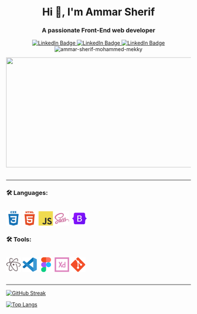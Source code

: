 <h1 align="center">Hi 👋, I'm Ammar Sherif</h1>
<h3 align="center">A passionate Front-End web developer</h3>

<p align="center"> 
   <a href="https://www.linkedin.com/in/ammar-mekky-83848421a/" align="center">
    <img src="https://img.shields.io/badge/LinkedIn-blue?style=for-the-badge&logo=linkedin&logoColor=white" alt="LinkedIn Badge"/>
  </a>
  <a href="https://hashnode.com/@AmmarSherif" align="center">
    <img src="https://img.shields.io/badge/hashnode-black?style=for-the-badge&logo=hashnode&logoColor=white" alt="LinkedIn Badge"/>
  </a>
  <a href="https://www.frontendmentor.io/profile/Ammar-Sherif-Mohammed-Mekky" align="center">
    <img src="https://img.shields.io/badge/frontend mentor-red?style=for-the-badge&logo=frontendmentor&logoColor=white" alt="LinkedIn Badge"/>
  </a>
   <br>
  <img src="https://komarev.com/ghpvc/?username=ammar-sherif-mohammed-mekky&label=Profile%20views&color=0e75b6&style=flat" alt="ammar-sherif-mohammed-mekky" /> 
</p>

<div align="center">
  <img src="https://media.giphy.com/media/dWesBcTLavkZuG35MI/giphy.gif" width="600" height="300" class="GIF" />
</div>
  
<br>
<hr>

### :hammer_and_wrench: Languages:
<br>
<div>
  
  <img src="https://github.com/devicons/devicon/blob/master/icons/css3/css3-plain-wordmark.svg"  title="CSS3" alt="CSS" width="40" height="40"/>
  <img src="https://github.com/devicons/devicon/blob/master/icons/html5/html5-plain-wordmark.svg" title="HTML5" alt="HTML" width="40" height="40"/>
  <img src="https://github.com/devicons/devicon/blob/master/icons/javascript/javascript-original.svg" title="JavaScript" alt="JavaScript" width="40" height="40"/>
  <img src="https://github.com/devicons/devicon/blob/master/icons/sass/sass-original.svg" title="Sass" alt="Sass" width="40" height="40"/>&nbsp;
  <img src="https://github.com/devicons/devicon/blob/master/icons/bootstrap/bootstrap-original.svg" title="Bootstrap" alt="Bootstrap" width="40" height="40"/>
  
</div>

### :hammer_and_wrench: Tools:
<br>
<div>
  
  <img src="https://github.com/devicons/devicon/blob/master/icons/atom/atom-original.svg" title="Atom" alt="Atom" width="40" height="40"/>
  <img src="https://github.com/devicons/devicon/blob/master/icons/vscode/vscode-original.svg" title="VScode" alt="VScode" width="40" height="40"/>
  <img src="https://github.com/devicons/devicon/blob/master/icons/figma/figma-original.svg" title="Figma" alt="Figma" width="40" height="40"/>
  <img src="https://github.com/devicons/devicon/blob/master/icons/xd/xd-line.svg" title="Adobe XD" alt="Adobe XD" width="40" height="40"/>
  <img src="https://github.com/devicons/devicon/blob/master/icons/git/git-original.svg" title="Git" alt="Git" width="40" height="40"/>
</div>

<br>
<hr>

[![GitHub Streak](http://github-readme-streak-stats.herokuapp.com?user=Ammar-Sherif-Mohammed-Mekky&theme=dark&hide_border=true&date_format=j%20M%5B%20Y%5D)](https://git.io/streak-stats)


[![Top Langs](https://github-readme-stats.vercel.app/api/top-langs/?username=Ammar-Sherif-Mohammed-Mekky&layout=compact&theme=dark)](https://github.com/anuraghazra/github-readme-stats)



<!-- <p align="left">
<a href="https://dev.to/https://dev.to/ammarsherif" target="blank"><img align="center" src="https://raw.githubusercontent.com/rahuldkjain/github-profile-readme-generator/master/src/images/icons/Social/devto.svg" alt="https://dev.to/ammarsherif" height="30" width="40" /></a>
<a href="https://linkedin.com/in/https://www.linkedin.com/in/ammar-mekky-83848421a/" target="blank"><img align="center" src="https://raw.githubusercontent.com/rahuldkjain/github-profile-readme-generator/master/src/images/icons/Social/linked-in-alt.svg" alt="https://www.linkedin.com/in/ammar-mekky-83848421a/" height="30" width="40" /></a>
<a href="https://dribbble.com/https://dribbble.com/ammekky" target="blank"><img align="center" src="https://raw.githubusercontent.com/rahuldkjain/github-profile-readme-generator/master/src/images/icons/Social/dribbble.svg" alt="https://dribbble.com/ammekky" height="30" width="40" /></a>
<a href="https://hashnode.com/https://hashnode.com/@ammarsherif" target="blank"><img align="center" src="https://raw.githubusercontent.com/rahuldkjain/github-profile-readme-generator/master/src/images/icons/Social/hashnode.svg" alt="https://hashnode.com/@ammarsherif" height="30" width="40" /></a>
</p>

<h3 align="left">Languages and Tools:</h3>
<p align="left"> <a href="https://getbootstrap.com" target="_blank" rel="noreferrer"> <img src="https://raw.githubusercontent.com/devicons/devicon/master/icons/bootstrap/bootstrap-plain-wordmark.svg" alt="bootstrap" width="40" height="40"/> </a> <a href="https://www.w3schools.com/css/" target="_blank" rel="noreferrer"> <img src="https://raw.githubusercontent.com/devicons/devicon/master/icons/css3/css3-original-wordmark.svg" alt="css3" width="40" height="40"/> </a> <a href="https://www.figma.com/" target="_blank" rel="noreferrer"> <img src="https://www.vectorlogo.zone/logos/figma/figma-icon.svg" alt="figma" width="40" height="40"/> </a> <a href="https://git-scm.com/" target="_blank" rel="noreferrer"> <img src="https://www.vectorlogo.zone/logos/git-scm/git-scm-icon.svg" alt="git" width="40" height="40"/> </a> <a href="https://www.w3.org/html/" target="_blank" rel="noreferrer"> <img src="https://raw.githubusercontent.com/devicons/devicon/master/icons/html5/html5-original-wordmark.svg" alt="html5" width="40" height="40"/> </a> <a href="https://www.invisionapp.com/" target="_blank" rel="noreferrer"> <img src="https://www.vectorlogo.zone/logos/invisionapp/invisionapp-icon.svg" alt="invision" width="40" height="40"/> </a> <a href="https://developer.mozilla.org/en-US/docs/Web/JavaScript" target="_blank" rel="noreferrer"> <img src="https://raw.githubusercontent.com/devicons/devicon/master/icons/javascript/javascript-original.svg" alt="javascript" width="40" height="40"/> </a> <a href="https://sass-lang.com" target="_blank" rel="noreferrer"> <img src="https://raw.githubusercontent.com/devicons/devicon/master/icons/sass/sass-original.svg" alt="sass" width="40" height="40"/> </a> <a href="https://www.adobe.com/products/xd.html" target="_blank" rel="noreferrer"> <img src="https://cdn.worldvectorlogo.com/logos/adobe-xd.svg" alt="xd" width="40" height="40"/> </a> </p>
 -->







<!-- <a href="https://app.daily.dev/AmmarSherif"><img src="https://api.daily.dev/devcards/dd66892f9ee04da8bf0ab7b05bab1e36.png?r=wzf" width="400" alt="Ammar Sherif Mekky's Dev Card"/></a> -->
<!-- <a href="https://app.daily.dev/AmmarSherif"><img src="https://github.com/Ammar-Sherif-Mohammed-Mekky/Ammar-Sherif-Mohammed-Mekky/blob/master/devcard.svg" width="400" alt="Ammar Sherif's Dev Card"/></a> -->
